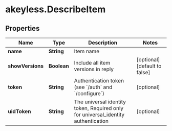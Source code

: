 # akeyless.DescribeItem

## Properties

Name | Type | Description | Notes
------------ | ------------- | ------------- | -------------
**name** | **String** | Item name | 
**showVersions** | **Boolean** | Include all item versions in reply | [optional] [default to false]
**token** | **String** | Authentication token (see &#x60;/auth&#x60; and &#x60;/configure&#x60;) | [optional] 
**uidToken** | **String** | The universal identity token, Required only for universal_identity authentication | [optional] 


